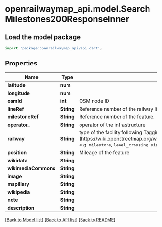 # openrailwaymap_api.model.SearchMilestones200ResponseInner

## Load the model package
```dart
import 'package:openrailwaymap_api/api.dart';
```

## Properties
Name | Type | Description | Notes
------------ | ------------- | ------------- | -------------
**latitude** | **num** |  | [optional] 
**longitude** | **num** |  | [optional] 
**osmId** | **int** | OSM node ID  | [optional] 
**lineRef** | **String** | Reference number of the railway line the feature is located on.  | [optional] 
**milestoneRef** | **String** | Reference number of the feature.  | [optional] 
**operator_** | **String** | operator of the infrastructure  | [optional] 
**railway** | **String** | type of the facility following Tagging rules (https://wiki.openstreetmap.org/wiki/OpenRailwayMap/Tagging#Operating_Sites), e.g. `milestone`, `level_crossing`, `signal`.  | [optional] 
**position** | **String** | Mileage of the feature  | [optional] 
**wikidata** | **String** |  | [optional] 
**wikimediaCommons** | **String** |  | [optional] 
**image** | **String** |  | [optional] 
**mapillary** | **String** |  | [optional] 
**wikipedia** | **String** |  | [optional] 
**note** | **String** |  | [optional] 
**description** | **String** |  | [optional] 

[[Back to Model list]](../README.md#documentation-for-models) [[Back to API list]](../README.md#documentation-for-api-endpoints) [[Back to README]](../README.md)


